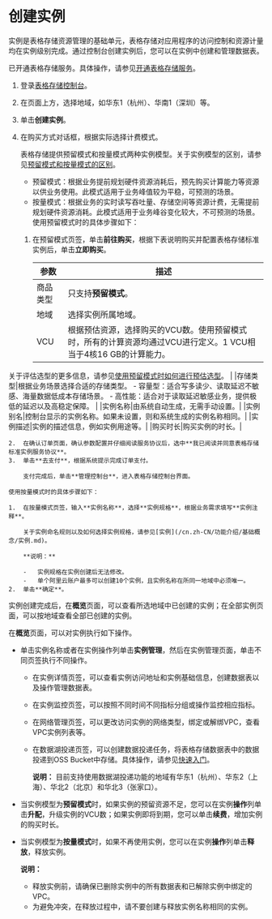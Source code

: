 # 创建实例

实例是表格存储资源管理的基础单元，表格存储对应用程序的访问控制和资源计量均在实例级别完成。通过控制台创建实例后，您可以在实例中创建和管理数据表。

已开通表格存储服务。具体操作，请参见[开通表格存储服务](/cn.zh-CN/快速入门/开通表格存储服务.md)。

1.  登录[表格存储控制台](https://otsnext.console.aliyun.com/)。

2.  在页面上方，选择地域，如华东1（杭州）、华南1（深圳）等。

3.  单击**创建实例**。

4.  在购买方式对话框，根据实际选择计费模式。

    表格存储提供预留模式和按量模式两种实例模型。关于实例模型的区别，请参见[预留模式和按量模式的区别](/cn.zh-CN/产品定价/常见问题/预留模式和按量模式的区别.md)。

    -   预留模式：根据业务提前规划硬件资源消耗后，预先购买计算能力等资源以供业务使用。此模式适用于业务峰值较为平稳，可预测的场景。
    -   按量模式：根据业务的实时读写吞吐量、存储空间等资源计费，无需提前规划硬件资源消耗。此模式适用于业务峰谷变化较大，不可预测的场景。
    使用预留模式时的具体步骤如下：

    1.  在预留模式页签，单击**前往购买**，根据下表说明购买并配置表格存储标准实例后，单击**立即购买**。

        |参数|描述|
        |--|--|
        |商品类型|只支持**预留模式**。|
        |地域|选择实例所属地域。|
        |VCU|根据预估资源，选择购买的VCU数。使用预留模式时，所有的计算资源均通过VCU进行定义。1 VCU相当于4核16 GB的计算能力。

关于评估选型的更多信息，请参见[使用预留模式时如何进行预估选型](/cn.zh-CN/产品定价/常见问题/使用预留模式时如何进行预估选型.md)。 |
        |存储类型|根据业务场景选择合适的存储类型。        -   容量型：适合写多读少、读取延迟不敏感、海量数据低成本存储场景。
        -   高性能：适合对于读取延迟敏感业务，提供极低的延迟以及高稳定保障。 |
        |实例名称|由系统自动生成，无需手动设置。|
        |实例别名|控制台显示的实例名称。如果未设置，则和系统生成的实例名称相同。|
        |实例描述|实例的描述信息，例如实例用途等。|
        |购买时长|购买实例的时长。|

    2.  在确认订单页面，确认参数配置并仔细阅读服务协议后，选中**我已阅读并同意表格存储标准实例服务协议**。
    3.  单击**去支付**，根据系统提示完成订单支付。

        支付完成后，单击**管理控制台**，进入表格存储控制台界面。

    使用按量模式时的具体步骤如下：

    1.  在按量模式页签，输入**实例名称**，选择**实例规格**，根据业务需求填写**实例注释**。

        关于实例命名规则以及如何选择实例规格，请参见[实例](/cn.zh-CN/功能介绍/基础概念/实例.md)。

        **说明：**

        -   实例规格在实例创建后无法修改。
        -   单个阿里云账户最多可以创建10个实例，且实例名称在所同一地域中必须唯一。
    2.  单击**确定**。

实例创建完成后，在**概览**页面，可以查看所选地域中已创建的实例；在全部实例页面，可以按地域查看全部已创建的实例。

在**概览**页面，可以对实例执行如下操作。

-   单击实例名称或者在实例操作列单击**实例管理**，然后在实例管理页面，单击不同页签执行不同操作。
    -   在实例详情页签，可以查看实例访问地址和实例基础信息，创建数据表以及操作管理数据表。
    -   在实例监控页签，可以按照不同时间不同指标分组或操作监控相应指标。
    -   在网络管理页签，可以更改访问实例的网络类型，绑定或解绑VPC，查看VPC实例列表等。
    -   在数据湖投递页签，可以创建数据投递任务，将表格存储数据表中的数据投递到OSS Bucket中存储。具体操作，请参见[快速入门](/cn.zh-CN/功能介绍/数据湖投递/快速入门.md)。

        **说明：** 目前支持使用数据湖投递功能的地域有华东1（杭州）、华东2（上海）、华北2（北京）和华北3（张家口）。

-   当实例模型为**预留模式**时，如果实例的预留资源不足，您可以在实例**操作**列单击**升配**，升级实例的VCU数；如果实例即将到期，您可以单击**续费**，增加实例的购买时长。
-   当实例模型为**按量模式**时，如果不再使用实例，您可以在实例**操作**列单击**释放**，释放实例。

    **说明：**

    -   释放实例前，请确保已删除实例中的所有数据表和已解除实例中绑定的VPC。
    -   为避免冲突，在释放过程中，请不要创建与释放实例名称相同的实例。

